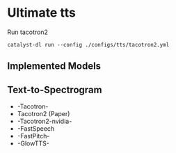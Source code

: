 # Ultimate tts

Run tacotron2


`catalyst-dl run --config ./configs/tts/tacotron2.yml`

## Implemented Models

## Text-to-Spectrogram
* -Tacotron-
* Tacotron2 (Paper)
* -Tacotron2-nvidia-
* -FastSpeech
* -FastPitch-
* -GlowTTS-
